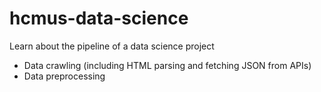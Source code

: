 # hcmus-data-science
Learn about the pipeline of a data science project
- Data crawling (including HTML parsing and fetching JSON from APIs)
- Data preprocessing 

